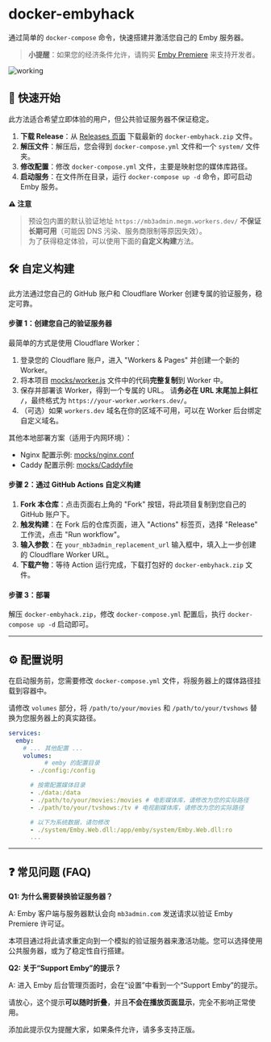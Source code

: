 # docker-embyhack

通过简单的 `docker-compose` 命令，快速搭建并激活您自己的 Emby 服务器。

> **小提醒**：如果您的经济条件允许，请购买 [Emby Premiere](https://emby.media/premiere.html) 来支持开发者。

![working](working.jpg)

## 🚀 快速开始

此方法适合希望立即体验的用户，但公共验证服务器不保证稳定。

1.  **下载 Release**：从 [Releases 页面](https://github.com/OpenGG/docker-embyhack/releases) 下载最新的 `docker-embyhack.zip` 文件。
2.  **解压文件**：解压后，您会得到 `docker-compose.yml` 文件和一个 `system/` 文件夹。
3.  **修改配置**：修改 `docker-compose.yml` 文件，主要是映射您的媒体库路径。
4.  **启动服务**：在文件所在目录，运行 `docker-compose up -d` 命令，即可启动 Emby 服务。

**⚠️ 注意**

> 预设包内置的默认验证地址 `https://mb3admin.megm.workers.dev/` **不保证长期可用**（可能因 DNS 污染、服务商限制等原因失效）。  
> 为了获得稳定体验，可以使用下面的**自定义构建**方法。

## 🛠️ 自定义构建

此方法通过您自己的 GitHub 账户和 Cloudflare Worker 创建专属的验证服务，稳定可靠。

#### 步骤 1：创建您自己的验证服务器

最简单的方式是使用 Cloudflare Worker：

1.  登录您的 Cloudflare 账户，进入 "Workers & Pages" 并创建一个新的 Worker。
2.  将本项目 [mocks/worker.js](./mocks/worker.js) 文件中的代码**完整复制**到 Worker 中。
3.  保存并部署该 Worker，得到一个专属的 URL。 请**务必在 URL 末尾加上斜杠 `/`**，最终格式为 `https://your-worker.workers.dev/`。
4. （可选）如果 `workers.dev` 域名在你的区域不可用，可以在 Worker 后台绑定自定义域名。

其他本地部署方案（适用于内网环境）：
* Nginx 配置示例: [mocks/nginx.conf](./mocks/nginx.conf)
* Caddy 配置示例: [mocks/Caddyfile](./mocks/Caddyfile)

#### 步骤 2：通过 GitHub Actions 自定义构建

1.  **Fork 本仓库**：点击页面右上角的 "Fork" 按钮，将此项目复制到您自己的 GitHub 账户下。
2.  **触发构建**：在 Fork 后的仓库页面，进入 "Actions" 标签页，选择 "Release" 工作流，点击 "Run workflow"。
3.  **输入参数**：在 `your_mb3admin_replacement_url` 输入框中，填入上一步创建的 Cloudflare Worker URL。
4.  **下载产物**：等待 Action 运行完成，下载打包好的 `docker-embyhack.zip` 文件。

#### 步骤 3：部署

解压 `docker-embyhack.zip`，修改 `docker-compose.yml` 配置后，执行 `docker-compose up -d` 启动即可。

-----

## ⚙️ 配置说明

在启动服务前，您需要修改 `docker-compose.yml` 文件，将服务器上的媒体路径挂载到容器中。

请修改 `volumes` 部分，将 `/path/to/your/movies` 和 `/path/to/your/tvshows` 替换为您服务器上的真实路径。

```yaml
services:
  emby:
    # ... 其他配置 ...
    volumes:
          # emby 的配置目录
      - ./config:/config

      # 按需配置媒体目录
      - ./data:/data
      - ./path/to/your/movies:/movies # 电影媒体库，请修改为您的实际路径
      - ./path/to/your/tvshows:/tv # 电视剧媒体库，请修改为您的实际路径

      # 以下为系统数据，请勿修改
      - ./system/Emby.Web.dll:/app/emby/system/Emby.Web.dll:ro
      ...
```

-----

## ❓ 常见问题 (FAQ)

**Q1: 为什么需要替换验证服务器？**

A: Emby 客户端与服务器默认会向 `mb3admin.com` 发送请求以验证 Emby Premiere 许可证。

本项目通过将此请求重定向到一个模拟的验证服务器来激活功能。您可以选择使用公共服务器，或为了稳定性自行搭建。

**Q2: 关于“Support Emby”的提示？**

A: 进入 Emby 后台管理页面时，会在“设置”中看到一个“Support Emby”的提示。

请放心，这个提示**可以随时折叠**，并且**不会在播放页面显示**，完全不影响正常使用。

添加此提示仅为提醒大家，如果条件允许，请多多支持正版。
